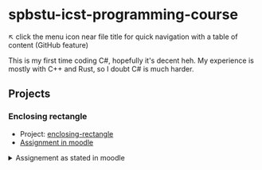 # spbstu-icst-programming-course

:arrow_upper_left: click the menu icon near file title for quick navigation with a table of content (GitHub feature)

This is my first time coding C#, hopefully it's decent heh.
My experience is mostly with C++ and Rust, so I doubt C# is much harder.

## Projects

### Enclosing rectangle

- Project: [enclosing-rectangle](enclosing-rectangle)
- [Assignment in moodle](https://dl.spbstu.ru/mod/assign/view.php?id=48191)

<details><summary>Assignement as stated in moodle</summary>

> #### Задание: Охватывающий прямоугольник
> Задайте структуру, которая бы описывала прямоугольник на плоскости. Предположить, что стороны прямоугольника параллельны осям. Координаты вершин - тип double.
> Разработайте функцию на вход которой подается массив прямоугольников (размер массива не более 1000). Функция должна возвращать прямоугольник, который бы охватывал все входящие в массив прямоугольники.
> 
> <details><summary>Пример</summary>
> 
> ![Picture of 4 rectangles enclosed tightly by a bigger one](enclosing-rectangle/enclosing-rectangle-example.jpg)
> 
> </details>
> 
> Разработайте функцию на вход которой подается массив прямоугольников (размер массива не более 1000). Функция должна возвращать прямоугольник, который бы охватывал все входящие в массив прямоугольники.

</details>

